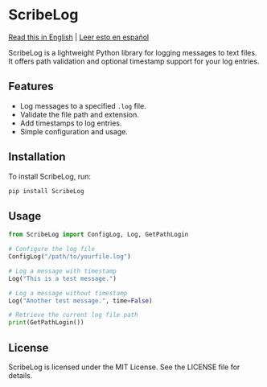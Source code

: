 # ScribeLog

[Read this in English](README.md) | [Leer esto en español](README_es.md)

ScribeLog is a lightweight Python library for logging messages to text files. It offers path validation and optional timestamp support for your log entries.

## Features

- Log messages to a specified `.log` file.
- Validate the file path and extension.
- Add timestamps to log entries.
- Simple configuration and usage.

## Installation

To install ScribeLog, run:
```bash
pip install ScribeLog
```

## Usage

```python
from ScribeLog import ConfigLog, Log, GetPathLogin

# Configure the log file
ConfigLog("/path/to/yourfile.log")

# Log a message with timestamp
Log("This is a test message.")

# Log a message without timestamp
Log("Another test message.", time=False)

# Retrieve the current log file path
print(GetPathLogin())
```

## License

ScribeLog is licensed under the MIT License. See the LICENSE file for details.

